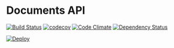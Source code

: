 # Documents API

[![Build Status](https://travis-ci.org/andela-hthuo/documents-api.svg?branch=develop)](https://travis-ci.org/andela-hthuo/documents-api)
[![codecov](https://codecov.io/gh/andela-hthuo/documents-api/branch/develop/graph/badge.svg)](https://codecov.io/gh/andela-hthuo/documents-api/branch/develop)
[![Code Climate](https://codeclimate.com/github/andela-hthuo/documents-api/badges/gpa.svg)](https://codeclimate.com/github/andela-hthuo/documents-api)
[![Dependency Status](https://david-dm.org/andela-hthuo/documents-api.svg)](https://david-dm.org/andela-hthuo/documents-api)

[![Deploy](https://www.herokucdn.com/deploy/button.svg)](https://heroku.com/deploy?template=https://github.com/andela-hthuo/documents-api/tree/develop)
